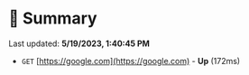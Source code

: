 # 📖 Summary
Last updated: **5/19/2023, 1:40:45 PM**

- `GET` [https://google.com](https://google.com) - **Up** (172ms)
